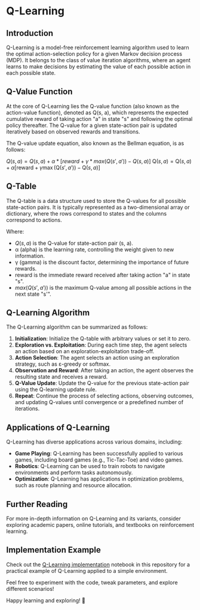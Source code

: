 # Q-Learning

## Introduction

Q-Learning is a model-free reinforcement learning algorithm used to learn the optimal action-selection policy for a given Markov decision process (MDP). It belongs to the class of value iteration algorithms, where an agent learns to make decisions by estimating the value of each possible action in each possible state.

## Q-Value Function

At the core of Q-Learning lies the Q-value function (also known as the action-value function), denoted as Q(s, a), which represents the expected cumulative reward of taking action "a" in state "s" and following the optimal policy thereafter. The Q-value for a given state-action pair is updated iteratively based on observed rewards and transitions.

The Q-value update equation, also known as the Bellman equation, is as follows:

$Q(s, a) = Q(s, a) + α * [reward + γ * max(Q(s', a')) - Q(s, a)]$
$\text{Q}(s, a) = \text{Q}(s, a) + \alpha \left[ \text{reward} + \gamma \max(\text{Q}(s', a')) - \text{Q}(s, a) \right]$


## Q-Table

The Q-table is a data structure used to store the Q-values for all possible state-action pairs. It is typically represented as a two-dimensional array or dictionary, where the rows correspond to states and the columns correspond to actions.

Where:
- $Q(s, a)$ is the Q-value for state-action pair (s, a).
- α (alpha) is the learning rate, controlling the weight given to new information.
- γ (gamma) is the discount factor, determining the importance of future rewards.
- reward is the immediate reward received after taking action "a" in state "s".
- $max(Q(s', a'))$ is the maximum Q-value among all possible actions in the next state "s'".

## Q-Learning Algorithm

The Q-Learning algorithm can be summarized as follows:

1. **Initialization**: Initialize the Q-table with arbitrary values or set it to zero.
2. **Exploration vs. Exploitation**: During each time step, the agent selects an action based on an exploration-exploitation trade-off.
3. **Action Selection**: The agent selects an action using an exploration strategy, such as ε-greedy or softmax.
4. **Observation and Reward**: After taking an action, the agent observes the resulting state and receives a reward.
5. **Q-Value Update**: Update the Q-value for the previous state-action pair using the Q-learning update rule.
6. **Repeat**: Continue the process of selecting actions, observing outcomes, and updating Q-values until convergence or a predefined number of iterations.

## Applications of Q-Learning

Q-Learning has diverse applications across various domains, including:

- **Game Playing**: Q-Learning has been successfully applied to various games, including board games (e.g., Tic-Tac-Toe) and video games.
- **Robotics**: Q-Learning can be used to train robots to navigate environments and perform tasks autonomously.
- **Optimization**: Q-Learning has applications in optimization problems, such as route planning and resource allocation.

## Further Reading

For more in-depth information on Q-Learning and its variants, consider exploring academic papers, online tutorials, and textbooks on reinforcement learning.

## Implementation Example

Check out the [Q-Learning implementation](Q_Learning_Implementation.ipynb) notebook in this repository for a practical example of Q-Learning applied to a simple environment.

Feel free to experiment with the code, tweak parameters, and explore different scenarios!

Happy learning and exploring! 🤖
